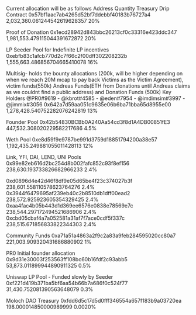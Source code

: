 Current allocation will be as follows
Address    Quantity 
Treasury Drip Contract     0x57bf1aac7ab4265d52bf7ddebbf40183b76727a4    2,032,360.061244542619628357    20%

Proof of Donation
0x1ecd28942d843bbc26213cf0c33316e423ddc347    1,981,553.479115044391672872    20%

LP Seeder Pool for Indefinite LP incentives    0xebfb83c1afcb770d2c7f66c2f00dff302208232b    1,555,663.486856704665410078   16%

Multisig- holds the bounty allocations (200k, will be higher depending on when we reach 20M mcap to pay back Victims as the Victim Agreement),  victim funds(550k) Andreas Funds(ETH from Donations until Andreas claims as we couldnt find a public address) and Donation Funds (500k) Key Holders @PR0#9619  - @kbrot#4585 - @eden#7954  - @imdimsim#3997 - @jimmix#3056       0x642a7d59aa051c9635e06b6ba71bba65d8955e00    1,278,428.540752282076242819    13%

Founder Pool
0x42b54830BCBb0A240Aa54cd3f8d1A4DB00851fE3
447,532.308020229582217686    4.5%

Weth Pool
 0xe8d59f9e9787be991d3759d18851794200a38e57
1,192,435.249881055011428113    12%

Link, YFI, DAI, LEND, UNI Pools
0x99e82eb616d2bc254d8b002fafc852c93f8ef156    238,630.193733826682966233    2.4%

0xd0896d4e42d46f8df9e05d65be4f23c374027b3f    238,601.558110578623764276    2.4%
0x3944f6479695af239eb40c2b8510db1dff00ead2    238,572.925923605354329425    2.4%
0xaa4fac4b05b443d1d369ee6576e0838e78569e7c    238,544.297172494521686906    2.4%
0xcbd05cbaf4a7a052581a31af7f7ace0cdf5f337c    238,515.671856833822344303    2.4%

Community Funds
0xa71a51a4863a2f9c2a83a9feb284595020cc80a7    221,003.909320431686880902    1%

PR0 Initial founder allocation
0x9d31e30003f253563ff108bc60b16fdf2c93abb5    53,873.011899944890911325    0.5%

Uniswap LP Pool - Funded slowly by Seeder
0xf221d419b371ba5bf6aa54b66b7a686f0c524f77    31,430.752081390563648079    0.3%

Moloch DAO Treasury
0xfdd6d5c17d5d0fff346554a657f183b9a03720ea    198.000014850000989999    0.0020%
